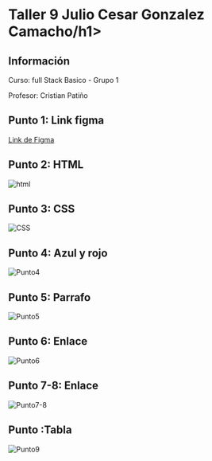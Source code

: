 <h1>Taller 9 Julio Cesar Gonzalez Camacho/h1>

<h2> Información</h2>

<p>Curso: full Stack Basico - Grupo 1</p>
<p>Profesor: Cristian Patiño</p>

<h2> Punto 1: Link figma</h2>

<a href="https://www.figma.com/file/GAdDrvvO8QbTF7lcSvUxF1B/Julio-Cesar-Gonzalez-Camacho?type=design&node-id=5%3A260&mode=design&t=AayTVAwU4zARERrW-1" target="_blank">Link de Figma</a>

<h2> Punto 2: HTML</h2>
<img src= "./public/images/html.png" alt="html">

<h2> Punto 3: CSS</h2>
<img src= "./public/images/CSS.png" alt="CSS">

<h2> Punto 4: Azul y rojo</h2>
<img src= "./public/images/Punto4.png" alt="Punto4">

<h2> Punto 5: Parrafo</h2>
<img src= "./public/images/Punto5.png" alt="Punto5">

<h2> Punto 6: Enlace</h2>
<img src= "./public/images/Punto6.png" alt="Punto6">

<h2> Punto 7-8: Enlace</h2>
<img src= "./public/images/Punto7-8.png" alt="Punto7-8">

<h2> Punto :Tabla</h2>
<img src= "./public/images/Punto9.png" alt="Punto9">